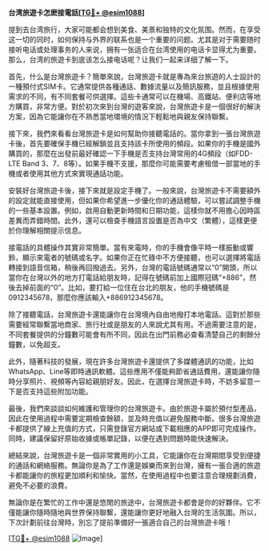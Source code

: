 **台湾旅遊卡怎麽接電話[[TG💪+ @esim1088](https://t.me/s/esim1088)]**

提到去台湾旅行，大家可能都会想到美食、美景和独特的文化氛围。然而，在享受这一切的同时，如何保持与外界的联系也是一个重要的问题。尤其是对于需要随时接听电话或处理事务的人来说，拥有一张适合在台湾使用的电话卡显得尤为重要。那么，台湾的旅遊卡到底该怎么接电话呢？让我们一起来详细了解一下。

首先，什么是台灣旅遊卡？簡單來說，台灣旅遊卡就是專為來台旅遊的人士設計的一種預付式SIM卡。它通常提供各種通話、數據流量以及簡訊服務，並且根據使用需求的不同，有不同套餐可供選擇。這些卡通常可以在機場、高鐵站、便利店等地方購買，非常方便。對於初次來到台灣的遊客來說，台灣旅遊卡是一個很好的解決方案，因為它能讓你在不熟悉當地環境的情況下輕鬆地與親友保持聯繫。

接下來，我們來看看台灣旅遊卡是如何幫助你接聽電話的。當你拿到一張台灣旅遊卡後，首先要確保手機已經解鎖並且支持該卡所使用的頻段。如果你的手機是國外購買的，那麼在出發前最好確認一下手機是否支持台灣常用的4G頻段（如FDD-LTE Band 3、7、8等）。如果手機不支援，那麼你可能需要考慮租借一部當地的手機或者使用其他方式來實現通話功能。

安裝好台灣旅遊卡後，接下來就是設定手機了。一般來說，台灣旅遊卡不需要額外的設定就能直接使用，但如果你希望進一步優化你的通話體驗，可以嘗試調整手機的一些基本設置。例如，啟用自動更新時間和日期功能，這樣你就不用擔心因時區差異而弄錯時間。此外，還可以檢查手機語言設置是否為中文（繁體），這樣更便於你理解相關提示信息。

接電話的具體操作其實非常簡單。當有來電時，你的手機會像平時一樣振動或響鈴，顯示來電者的號碼或名字。如果你正在忙碌中不方便接聽，也可以選擇將電話轉接到語音信箱，稍後再回撥過去。另外，台灣的電話號碼通常以“0”開頭，所以當你在台灣以外的地方打電話給朋友時，記得在號碼前加上國際冠碼“+886”，然後去掉前面的“0”。比如，要打給一位住在台北的朋友，他的手機號碼是0912345678，那麼你應該輸入+886912345678。

除了接聽電話，台灣旅遊卡還能讓你在台灣境內自由地撥打本地電話。這對於那些需要經常聯繫當地商家、旅行社或是朋友的人來說尤其有用。不過需要注意的是，不同套餐提供的分鐘數可能會有所不同，因此在出門前務必查看清楚自己的剩餘分鐘數，以免超支。

此外，隨著科技的發展，現在許多台灣旅遊卡還提供了多媒體通訊的功能，比如WhatsApp、Line等即時通訊軟體。這些應用不僅能夠節省通話費用，還能讓你隨時分享照片、視頻等內容給親朋好友。因此，在選擇台灣旅遊卡時，不妨多留意一下是否支持這些附加功能。

最後，我們來談談如何維護和管理你的台灣旅遊卡。由於旅遊卡屬於預付型產品，因此在使用過程中需要定期檢查餘額，並及時充值以避免服務中斷。很多台灣旅遊卡都提供了線上充值的方式，只需登錄官方網站或下載相應的APP即可完成操作。同時，建議保留好原始收據或帳單記錄，以便在遇到問題時能快速解決。

總結來說，台灣旅遊卡是一個非常實用的小工具，它能讓你在台灣期間享受到便捷的通話和網絡服務。無論你是為了工作還是娛樂而來到台灣，擁有一張合適的旅遊卡都能讓你的旅程更加順利和愉快。當然，在使用過程中也要注意合理規劃消費，避免不必要的浪費。

無論你是在繁忙的工作中還是悠閒的旅途中，台灣旅遊卡都會是你的好夥伴。它不僅能讓你隨時隨地與世界保持聯繫，還能讓你更好地融入台灣的生活氛圍。所以，下次計劃前往台灣時，別忘了提前準備好一張適合自己的台灣旅遊卡哦！

[[TG💪+ @esim1088](https://t.me/s/esim1088) ![Image](https://i.postimg.cc/4NQfJmqS/Snipaste-2025-05-13-00-14-12.png)]